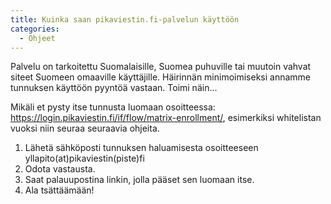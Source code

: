 ```yaml
---
title: Kuinka saan pikaviestin.fi-palvelun käyttöön
categories:
  - Ohjeet
---
```


Palvelu on tarkoitettu Suomalaisille, Suomea puhuville tai muutoin vahvat siteet
Suomeen omaaville käyttäjille. Häirinnän minimoimiseksi annamme tunnuksen
käyttöön pyyntöä vastaan. Toimi näin...

<!-- more -->

Mikäli et pysty itse tunnusta luomaan osoitteessa:
https://login.pikaviestin.fi/if/flow/matrix-enrollment/, esimerkiksi whitelistan
vuoksi niin seuraa seuraavia ohjeita.

1. Lähetä sähköposti tunnuksen haluamisesta osoitteeseen
   yllapito(at)pikaviestin(piste)fi
2. Odota vastausta.
3. Saat palauupostina linkin, jolla pääset sen luomaan itse.
4. Ala tsättäämään!
